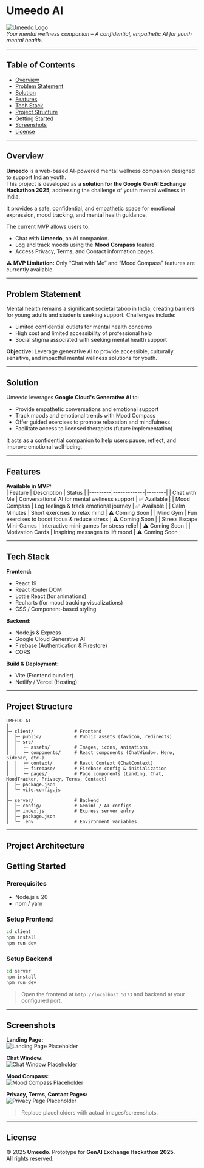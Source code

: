 
# Umeedo AI

[![Umeedo Logo](path/to/umeedo_logo.png)](path/to/umeedo_logo.png)  
*Your mental wellness companion – A confidential, empathetic AI for youth mental health.*

---

## Table of Contents
- [Overview](#overview)  
- [Problem Statement](#problem-statement)  
- [Solution](#solution)  
- [Features](#features)  
- [Tech Stack](#tech-stack)  
- [Project Structure](#project-structure)  
- [Getting Started](#getting-started)  
- [Screenshots](#screenshots)  
- [License](#license)  

---

## Overview

**Umeedo** is a web-based AI-powered mental wellness companion designed to support Indian youth.  
This project is developed as a **solution for the Google GenAI Exchange Hackathon 2025**, addressing the challenge of youth mental wellness in India.  

It provides a safe, confidential, and empathetic space for emotional expression, mood tracking, and mental health guidance.  

The current MVP allows users to:  
- Chat with **Umeedo**, an AI companion.  
- Log and track moods using the **Mood Compass** feature.  
- Access Privacy, Terms, and Contact information pages.  

⚠️ **MVP Limitation:** Only “Chat with Me” and “Mood Compass” features are currently available.


---

## Problem Statement

Mental health remains a significant societal taboo in India, creating barriers for young adults and students seeking support. Challenges include:  

- Limited confidential outlets for mental health concerns  
- High cost and limited accessibility of professional help  
- Social stigma associated with seeking mental health support  

**Objective:** Leverage generative AI to provide accessible, culturally sensitive, and impactful mental wellness solutions for youth.  

---

## Solution

Umeedo leverages **Google Cloud's Generative AI** to:  

- Provide empathetic conversations and emotional support  
- Track moods and emotional trends with Mood Compass  
- Offer guided exercises to promote relaxation and mindfulness  
- Facilitate access to licensed therapists (future implementation)  

It acts as a confidential companion to help users pause, reflect, and improve emotional well-being.

---

## Features

**Available in MVP:**  
| Feature | Description | Status |
|---------|-------------|--------|
| Chat with Me | Conversational AI for mental wellness support | ✅ Available |
| Mood Compass | Log feelings & track emotional journey | ✅ Available |
| Calm Minutes | Short exercises to relax mind | ⚠️ Coming Soon |
| Mind Gym | Fun exercises to boost focus & reduce stress | ⚠️ Coming Soon |
| Stress Escape Mini-Games | Interactive mini-games for stress relief | ⚠️ Coming Soon |
| Motivation Cards | Inspiring messages to lift mood | ⚠️ Coming Soon |

---

## Tech Stack

**Frontend:**  
- React 19  
- React Router DOM  
- Lottie React (for animations)  
- Recharts (for mood tracking visualizations)  
- CSS / Component-based styling  

**Backend:**  
- Node.js & Express  
- Google Cloud Generative AI  
- Firebase (Authentication & Firestore)  
- CORS  

**Build & Deployment:**  
- Vite (Frontend bundler)  
- Netlify / Vercel (Hosting)

---

## Project Structure

```
UMEEDO-AI
│
├─ client/               # Frontend
│  ├─ public/            # Public assets (favicon, redirects)
│  ├─ src/
│  │  ├─ assets/         # Images, icons, animations
│  │  ├─ components/     # React components (ChatWindow, Hero, Sidebar, etc.)
│  │  ├─ context/        # React Context (ChatContext)
│  │  ├─ firebase/       # Firebase config & initialization
│  │  └─ pages/          # Page components (Landing, Chat, MoodTracker, Privacy, Terms, Contact)
│  ├─ package.json
│  └─ vite.config.js
│
├─ server/               # Backend
│  ├─ config/            # Gemini / AI configs
│  ├─ index.js           # Express server entry
│  ├─ package.json
│  └─ .env               # Environment variables
```

---

## Project Architecture


## Getting Started

### Prerequisites
- Node.js ≥ 20  
- npm / yarn  

### Setup Frontend
```bash
cd client
npm install
npm run dev
```

### Setup Backend
```bash
cd server
npm install
npm run dev
```

> Open the frontend at `http://localhost:5173` and backend at your configured port.  

---

## Screenshots

**Landing Page:**  
![Landing Page Placeholder](path/to/landing_page_screenshot.png)

**Chat Window:**  
![Chat Window Placeholder](path/to/chat_window_screenshot.png)

**Mood Compass:**  
![Mood Compass Placeholder](path/to/mood_compass_screenshot.png)

**Privacy, Terms, Contact Pages:**  
![Privacy Page Placeholder](path/to/privacy_page_screenshot.png)

> Replace placeholders with actual images/screenshots.

---

## License

© 2025 **Umeedo**. Prototype for **GenAI Exchange Hackathon 2025**.  
All rights reserved.  
